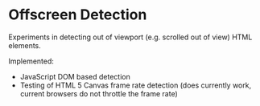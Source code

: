 # Offscreen Detection

Experiments in detecting out of viewport (e.g. scrolled out of view) HTML elements. 

Implemented:

+ JavaScript DOM based detection
+ Testing of HTML 5 Canvas frame rate detection (does currently work, current browsers do not throttle the frame rate)

